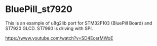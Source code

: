 # BluePill_st7920
This is an example of u8g2lib port for STM32F103 (BluePill Board) and ST7920 GLCD.
ST7960 is driving with SPI.


https://www.youtube.com/watch?v=SD4EosrMWoE
